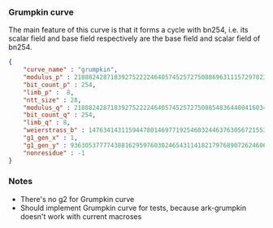 ### Grumpkin curve
The main feature of this
curve is that it forms a cycle with bn254, i.e. its scalar field and base
field respectively are the base field and scalar field of bn254.

```json
{
    "curve_name" : "grumpkin",
    "modulus_p" : 21888242871839275222246405745257275088696311157297823662689037894645226208583,
    "bit_count_p" : 254,
    "limb_p" :  8,
    "ntt_size" : 28,
    "modulus_q" : 21888242871839275222246405745257275088548364400416034343698204186575808495617,
    "bit_count_q" : 254,
    "limb_q" : 8,
    "weierstrass_b" : 1476341431159447801469771925460324463763056721553502262059448657299560726618,
    "g1_gen_x" : 1,
    "g1_gen_y" : 9363053777743881629597603024654311418217976890726246060552911861324066865624,
    "nonresidue" : -1
}
```

### Notes

- There's no g2 for Grumpkin curve
- Should implement Grumpkin curve for tests, because ark-grumpkin doesn't work with current macroses
